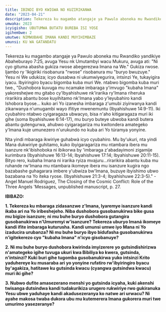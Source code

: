 ```yaml
---
title: IBINDI BYO KWIGWA NO KUZIRIKANWA
date: "2023-04-21"
description: Tekereza ku magambo atangaje ya Pawulo aboneka mu Rwandiko yandikiye Abaheburayo 7:25, avuga Yesu nk Umutambyi wacu Mukuru, avuga ati "Ni cyo gituma abasha gukiza rwose abegerezwa Imana na We....
umwaka: 2023
icyigisho: UBUTUMWA BUTATU BUREBA ISI YOSE
igihembwe: 2
umutwe: NIMWUBAHE IMANA KANDI MUYIHIMBAZE
umunsi: KU WA GATANDATU
---
```


Tekereza ku magambo atangaje ya Pawulo aboneka mu Rwandiko yandikiye <span class="verse">Abaheburayo 7:25</span>, avuga Yesu nk Umutambyi wacu Mukuru, avuga ati: "Ni cyo gituma abasha gukiza rwose abegerezwa Imana na We." Gukiza rwose. Ijambo ry 'Ikigiriki risobanura "rwose" risobanura mu "buryo bwuzuye." Yesu ni We udukiza; icyo dusabwa ni ukumwiyegurira, intsinzi Ye, tukayigira iyacu. Ibyiringiro byacu bigomba kuba muri We. ntabwo bigomba kuba muri twe., "Dushobora kuvuga mu ncamake imbaraga y'imvugo "kubaha Imana" yakoreshejwe mu gitabo cy'Ibyahishuwe nk'irarika ry'Imana riheruka rirarikira abantu bose kuyihitamo nk'Imana yabo y'leyubahiro kandi Ishobora byose... kuko ari Yo izanesha imbaraga z'umubi ziyirwanya kandi zikarwanya n'umugambi wayo ifitiye mwenemuntu (<span class="verse">Ibyahishuwe 14:9-11</span>). Iki cyubahiro ntabwo cyigaragaza ubwacyo, bisa n'aho kitigaragaza muri iki gihe (soma <span class="verse">Ibyahishuwe 6:14-17</span>), mu buryo buteye ubwoba kandi butera abantu gutengurwa, ahubwo cyigaragariza mu kwitondera amategeko y'Imana kuje umunezero n'urukundo no kuba ari Yo túramya yonyine.

Nta yindi mbaraga ikwiriye guhabwà icyo cyubahiro. Mu by'ukuri, nta yindi Mana dukwiriye guhitamo, kuko ibyigaragariza mu ntambara ibera mu isanzure nk'ibishoboka ni ibikorwa by 'imbaraga z'abadayimoni zigamije kurimbura (<span class="verse">Ibyahishuwe 16:13-14</span>; <span class="verse">Ibyahishuwe 17:14</span>; <span class="verse">Ibyahishuwe 20:11-15</span>). Bityo rero, kubaha Imana ni irarika ryiza mvajuru...rirarikira abantu kuba mu ruhande rw'Imana mu ntambara ikomeye ibera mu isanzure kugira ngo bazabashe guhagarara imbere y'ubwiza bw'Imana, buzuye ibyishimo ubwo bazabana na Yo iteka ryose. (<span class="verse">Ibyahishuwe 21:3-4</span>; <span class="verse">Ibyahishuwe 22:3-5</span>)." -Angel Manuel Rodriguez, The Closing of the Cosmic Conflict: Role of the Three Angels 'Messages, unpublished manuscript, p. 27.

**IBIBAZO:**

**1. Tekereza ku mbaraga zidasanzwe z'Imana, Iyaremye isanzure kandi ikaba ari na Yo iribeshejeho. Niba dushobora gusobanukirwa bike gusa mu bigize isanzure; ni mu buhe buryo dushobora gutangira gusobanukirwa n'Umuremyi w'isanzure? Tekereza uburyo Imaná ikomeye kandi ifite imbaraga kuturusha. Kandi umunsi umwe iyo Mana ni Yo izaducira urubanza? Ni mu buhe buryo ibyo bidufasha gusobanukirwa n'igitekerezo cyo "kubaha Imana" n'icyo gisobanuye?**

**2. Ni mu buhe buryo dushobora kwirinda imyizerere yo gutsindishirizwa n'amategeko igihe tuvuga ukuri kwa Bibiliya ko kwera, gutsinda, n'intsinzi? Kuki buri gihe tugomba gusobanukirwa yuko intsinzi Krito yaduhereye ku musaraba ari yo yonyine rufatiro rw'ibyiringiro byacu by'agakiza, hatitawe ku gutsinda kwacu (cyangwa gutsindwa kwacu) muri iki gihe?**

**3. Nubwo dufite amasezerano menshi yo gutsinda icyaha, kuki akenshi twisanga dutsindwa kandi tudakurikiza urugero rukwiriye rwo gukiranuka Yesu ubwe yaduhaye kandi akadusezeranya ko natwe ari urwacu? Ni ayahe makosa twaba dukora ubu mu kutemerera Imana gukorera muri twe umurimo yasezeranye?**